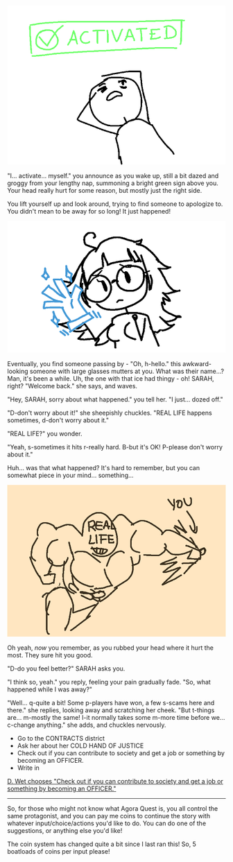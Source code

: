 ![The player is lying on the ground, somewhat dazed, with a green "ACTIVATED" sign above their head](../images/update12a.png)

"I... activate... myself." you announce as you wake up, still a bit dazed
and groggy from your lengthy nap, summoning a bright green sign above you.
Your head really hurt for some reason, but mostly just the right side.

You lift yourself up and look around, trying to find someone to apologize
to. You didn't mean to be away for so long! It just happened!

![Sarah Smith looks down at the player character, her hand still covered with the cold fist](../images/update12b.png)

Eventually, you find someone passing by - "Oh, h-hello." this
awkward-looking someone with large glasses mutters at you. What was their
name...? Man, it's been a while. Uh, the one with that ice had thingy - oh!
SARAH, right? "Welcome back." she says, and waves.

"Hey, SARAH, sorry about what happened." you tell her. "I just... dozed
off."

"D-don't worry about it!" she sheepishly chuckles. "REAL LIFE happens
sometimes, d-don't worry about it."

"REAL LIFE?" you wonder.

"Yeah, s-sometimes it hits r-really hard. B-but it's OK! P-please don't
worry about it."

Huh... was that what happened? It's hard to remember, but you can somewhat
piece in your mind... something...

![A massive muscular figure labeled "REAL LIFE" punches the player character into a wall](../images/update12c.png)

Oh yeah, *now* you remember, as you rubbed your head where it hurt the
most. They sure hit you good.

"D-do you feel better?" SARAH asks you.

"I think so, yeah." you reply, feeling your pain gradually fade. "So, what
happened while I was away?"

"Well... q-quite a bit! Some p-players have won, a few s-scams here and
there." she replies, looking away and scratching her cheek. "But t-things
are... m-mostly the same! I-it normally takes some m-more time before we...
c-change anything." she adds, and chuckles nervously.

- Go to the CONTRACTS district
- Ask her about her COLD HAND OF JUSTICE
- Check out if you can contribute to society and get a job or something by
  becoming an OFFICER.
- Write in

[D. Wet chooses "Check out if you can contribute to society and get a job or something by
becoming an OFFICER."](update13.html)

---

So, for those who might not know what Agora Quest is, you all control the
same protagonist, and you can pay me coins to continue the story with
whatever input/choice/actions you'd like to do. You can do one of the
suggestions, or anything else you'd like!

The coin system has changed quite a bit since I last ran this! So, 5
boatloads of coins per input please!
